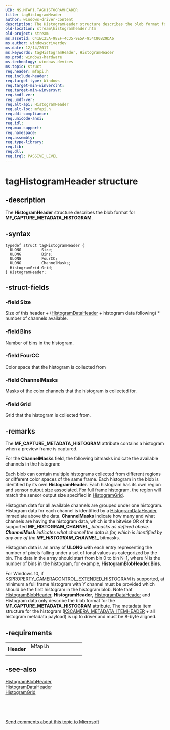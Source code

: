 ```yaml
---
UID: NS.MFAPI.TAGHISTOGRAMHEADER
title: tagHistogramHeader
author: windows-driver-content
description: The HistogramHeader structure describes the blob format for MF_CAPTURE_METADATA_HISTOGRAM.
old-location: stream\histogramheader.htm
old-project: stream
ms.assetid: C41EC25A-98EF-4C35-9E5A-954C80B29DA6
ms.author: windowsdriverdev
ms.date: 12/14/2017
ms.keywords: tagHistogramHeader, HistogramHeader
ms.prod: windows-hardware
ms.technology: windows-devices
ms.topic: struct
req.header: mfapi.h
req.include-header: 
req.target-type: Windows
req.target-min-winverclnt: 
req.target-min-winversvr: 
req.kmdf-ver: 
req.umdf-ver: 
req.alt-api: HistogramHeader
req.alt-loc: mfapi.h
req.ddi-compliance: 
req.unicode-ansi: 
req.idl: 
req.max-support: 
req.namespace: 
req.assembly: 
req.type-library: 
req.lib: 
req.dll: 
req.irql: PASSIVE_LEVEL
---
```


# tagHistogramHeader structure



## -description
The <b>HistogramHeader</b>  structure describes the blob format for <b>MF_CAPTURE_METADATA_HISTOGRAM</b>.



## -syntax

````
typedef struct tagHistogramHeader {
  ULONG         Size;
  ULONG         Bins;
  ULONG         FourCC;
  ULONG         ChannelMasks;
  HistogramGrid Grid;
} HistogramHeader;
````


## -struct-fields

### -field Size

Size of this header + (<a href="stream.histogramdataheader">HistogramDataHeader</a> + histogram data following) * number of channels available.


### -field Bins

Number of bins in the histogram.


### -field FourCC

Color space that the histogram is collected from


### -field ChannelMasks

Masks of the color channels that the histogram is collected for.


### -field Grid

Grid that the histogram is collected from.


## -remarks
The <b>MF_CAPTURE_METADATA_HISTOGRAM</b> attribute contains a  histogram when a preview frame is captured.

For the <b>ChannelMasks</b> field, the following bitmasks indicate the available channels in the histogram:

Each blob can contain multiple histograms collected from different regions or different color spaces of the same frame. Each histogram in the blob is identified by its own <b>HistogramHeader</b>. Each histogram has its own region and sensor output size associated. For full frame histogram, the region will match the sensor output size specified in <a href="stream.histogramgrid">HistogramGrid</a>.

Histogram data for all available channels are grouped under one histogram. Histogram data for each channel is identified by a <a href="stream.histogramdataheader">HistogramDataHeader</a> immediate above the data. <b>ChannelMasks</b> indicate how many and what channels are having the histogram data, which is the bitwise OR of the supported <b>MF_HISTOGRAM_CHANNEL_*</b> bitmasks as defined above. <b>ChannelMask</b> indicates what channel the data is for, which is identified by any one of the <b>MF_HISTOGRAM_CHANNEL_*</b> bitmasks.

Histogram data is an array of <b>ULONG</b> with each entry representing the number of pixels falling under a set of tonal values as categorized by the bin.  The data in the array should start from bin 0 to bin N-1, where N is the number of bins in the histogram, for example, <b>HistogramBlobHeader.Bins</b>.

For Windows 10, if <a href="https://msdn.microsoft.com/library/windows/hardware/dn917945">KSPROPERTY_CAMERACONTROL_EXTENDED_HISTOGRAM</a> is supported, at minimum a full frame histogram with Y channel must be provided which should be the first histogram in the histogram blob.
Note that <a href="stream.histogramblobheader">HistogramBlobHeader</a>, <b>HistogramHeader</b>, <a href="stream.histogramdataheader">HistogramDataHeader</a> and Histogram data only describe the blob format for the <b>MF_CAPTURE_METADATA_HISTOGRAM</b> attribute.  The metadata item structure for the histogram (<a href="stream.kscamera_metadata_itemheader">KSCAMERA_METADATA_ITEMHEADER</a> + all histogram metadata payload) is up to driver and must be 8-byte aligned.


## -requirements
<table>
<tr>
<th width="30%">
Header

</th>
<td width="70%">
<dl>
<dt>Mfapi.h</dt>
</dl>
</td>
</tr>
</table>

## -see-also
<dl>
<dt>
<a href="stream.histogramblobheader">HistogramBlobHeader</a>
</dt>
<dt>
<a href="stream.histogramdataheader">HistogramDataHeader</a>
</dt>
<dt>
<a href="stream.histogramgrid">HistogramGrid</a>
</dt>
</dl>
 

 

<a href="mailto:wsddocfb@microsoft.com?subject=Documentation%20feedback [stream\stream]:%20HistogramHeader structure%20 RELEASE:%20(12/14/2017)&amp;body=%0A%0APRIVACY STATEMENT%0A%0AWe use your feedback to improve the documentation. We don't use your email address for any other purpose, and we'll remove your email address from our system after the issue that you're reporting is fixed. While we're working to fix this issue, we might send you an email message to ask for more info. Later, we might also send you an email message to let you know that we've addressed your feedback.%0A%0AFor more info about Microsoft's privacy policy, see http://privacy.microsoft.com/en-us/default.aspx." title="Send comments about this topic to Microsoft">Send comments about this topic to Microsoft</a>

